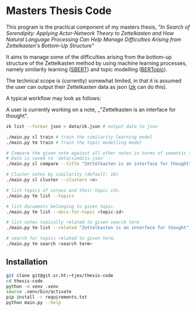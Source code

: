# Masters Thesis Code

This program is the practical component of my masters thesis, _"In Search of
Serendipity: Applying Actor-Network Theory to Zettelkasten and How Natural
Language Processing Can Help Manage Difficulties Arising from Zettelkasten's
Bottom-Up Structure"_

It aims to manage some of the difficulties arising from the bottom-up structure
of the Zettelkasten method by using machine learning processes, namely
similarity learning ([SBERT](https://sbert.net)) and topic modelling
([BERTopic](https://maartengr.github.io/BERTopic/index.html)).

The technical scope is (currently) somewhat limited, in that it is assumed the
user can output their Zettelkasten data as json
([zk](https://github.com/zk-org/zk) can do this).

A typical workflow may look as follows:

A user is currently working on a note, \_"Zettelkasten is an interface for
thought".

```bash
zk list --format json > data/zk.json # output data to json

./main.py sl train # train the similarity learning model
./main.py tm train # train the topic modelling model

# Compare the given note against all other notes in terms of semantic similarity.
# Data is saved to `data/simdiss.json`
./main.py sl compare --title "Zettelkasten is an interface for thought"

# Cluster notes by similarity (default: 10)
./main.py sl cluster --clusters <n>

# list topics of corpus and their topic ids.
./main.py tm list --topics

# list documents belonging to given topic.
./main.py tm list --docs-for-topic <topic-id>

# list notes topically related to given search term
./main.py tm list --related "Zettelkasten is an interface for thought"

# search for topics related to given term.
./main.py tm search <search term>

```


## Installation

```bash
git clone git@git.sr.ht:~tjex/thesis-code
cd thesis-code
python -m venv .venv
source .venv/bin/activate
pip install -r requirements.txt
python main.py --help
```
